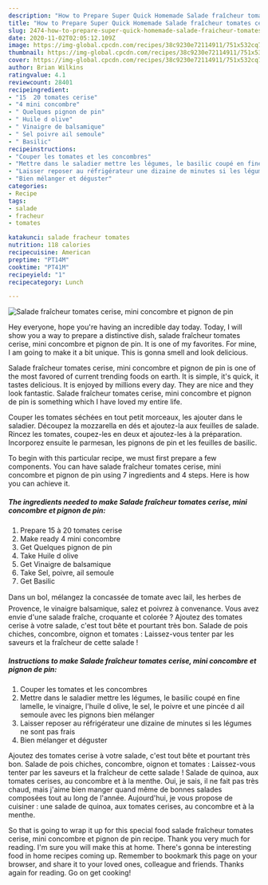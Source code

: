 ```yaml
---
description: "How to Prepare Super Quick Homemade Salade fraîcheur tomates cerise, mini concombre et pignon de pin"
title: "How to Prepare Super Quick Homemade Salade fraîcheur tomates cerise, mini concombre et pignon de pin"
slug: 2474-how-to-prepare-super-quick-homemade-salade-fraicheur-tomates-cerise-mini-concombre-et-pignon-de-pin
date: 2020-11-02T02:05:12.109Z
image: https://img-global.cpcdn.com/recipes/38c9230e72114911/751x532cq70/salade-fraicheur-tomates-cerise-mini-concombre-et-pignon-de-pin-photo-principale-de-la-recette.jpg
thumbnail: https://img-global.cpcdn.com/recipes/38c9230e72114911/751x532cq70/salade-fraicheur-tomates-cerise-mini-concombre-et-pignon-de-pin-photo-principale-de-la-recette.jpg
cover: https://img-global.cpcdn.com/recipes/38c9230e72114911/751x532cq70/salade-fraicheur-tomates-cerise-mini-concombre-et-pignon-de-pin-photo-principale-de-la-recette.jpg
author: Brian Wilkins
ratingvalue: 4.1
reviewcount: 28401
recipeingredient:
- "15  20 tomates cerise"
- "4 mini concombre"
- " Quelques pignon de pin"
- " Huile d olive"
- " Vinaigre de balsamique"
- " Sel poivre ail semoule"
- " Basilic"
recipeinstructions:
- "Couper les tomates et les concombres"
- "Mettre dans le saladier mettre les légumes, le basilic coupé en fine lamelle, le vinaigre, l&#39;huile d olive, le sel, le poivre et une pincée d ail semoule avec les pignons bien mélanger"
- "Laisser reposer au réfrigérateur une dizaine de minutes si les légumes ne sont pas frais"
- "Bien mélanger et déguster"
categories:
- Recipe
tags:
- salade
- fracheur
- tomates

katakunci: salade fracheur tomates 
nutrition: 118 calories
recipecuisine: American
preptime: "PT14M"
cooktime: "PT41M"
recipeyield: "1"
recipecategory: Lunch

---
```



![Salade fraîcheur tomates cerise, mini concombre et pignon de pin](https://img-global.cpcdn.com/recipes/38c9230e72114911/751x532cq70/salade-fraicheur-tomates-cerise-mini-concombre-et-pignon-de-pin-photo-principale-de-la-recette.jpg)

Hey everyone, hope you're having an incredible day today. Today, I will show you a way to prepare a distinctive dish, salade fraîcheur tomates cerise, mini concombre et pignon de pin. It is one of my favorites. For mine, I am going to make it a bit unique. This is gonna smell and look delicious.

Salade fraîcheur tomates cerise, mini concombre et pignon de pin is one of the most favored of current trending foods on earth. It is simple, it's quick, it tastes delicious. It is enjoyed by millions every day. They are nice and they look fantastic. Salade fraîcheur tomates cerise, mini concombre et pignon de pin is something which I have loved my entire life.

Couper les tomates séchées en tout petit morceaux, les ajouter dans le saladier. Découpez la mozzarella en dés et ajoutez-la aux feuilles de salade. Rincez les tomates, coupez-les en deux et ajoutez-les à la préparation. Incorporez ensuite le parmesan, les pignons de pin et les feuilles de basilic.


To begin with this particular recipe, we must first prepare a few components. You can have salade fraîcheur tomates cerise, mini concombre et pignon de pin using 7 ingredients and 4 steps. Here is how you can achieve it.

<!--inarticleads1-->

##### The ingredients needed to make Salade fraîcheur tomates cerise, mini concombre et pignon de pin:

1. Prepare 15 à 20 tomates cerise
1. Make ready 4 mini concombre
1. Get  Quelques pignon de pin
1. Take  Huile d olive
1. Get  Vinaigre de balsamique
1. Take  Sel, poivre, ail semoule
1. Get  Basilic


Dans un bol, mélangez la concassée de tomate avec lail, les herbes de Provence, le vinaigre balsamique, salez et poivrez à convenance. Vous avez envie d&#39;une salade fraîche, croquante et colorée ? Ajoutez des tomates cerise à votre salade, c&#39;est tout bête et pourtant très bon. Salade de pois chiches, concombre, oignon et tomates : Laissez-vous tenter par les saveurs et la fraîcheur de cette salade ! 

<!--inarticleads2-->

##### Instructions to make Salade fraîcheur tomates cerise, mini concombre et pignon de pin:

1. Couper les tomates et les concombres
1. Mettre dans le saladier mettre les légumes, le basilic coupé en fine lamelle, le vinaigre, l&#39;huile d olive, le sel, le poivre et une pincée d ail semoule avec les pignons bien mélanger
1. Laisser reposer au réfrigérateur une dizaine de minutes si les légumes ne sont pas frais
1. Bien mélanger et déguster


Ajoutez des tomates cerise à votre salade, c&#39;est tout bête et pourtant très bon. Salade de pois chiches, concombre, oignon et tomates : Laissez-vous tenter par les saveurs et la fraîcheur de cette salade ! Salade de quinoa, aux tomates cerises, au concombre et à la menthe. Oui, je sais, il ne fait pas très chaud, mais j&#39;aime bien manger quand même de bonnes salades composées tout au long de l&#39;année. Aujourd&#39;hui, je vous propose de cuisiner : une salade de quinoa, aux tomates cerises, au concombre et à la menthe. 

So that is going to wrap it up for this special food salade fraîcheur tomates cerise, mini concombre et pignon de pin recipe. Thank you very much for reading. I'm sure you will make this at home. There's gonna be interesting food in home recipes coming up. Remember to bookmark this page on your browser, and share it to your loved ones, colleague and friends. Thanks again for reading. Go on get cooking!
